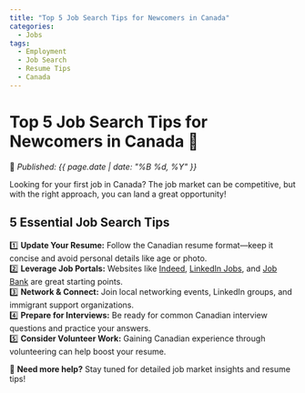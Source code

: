 ```yaml
---
title: "Top 5 Job Search Tips for Newcomers in Canada"
categories:
  - Jobs
tags:
  - Employment
  - Job Search
  - Resume Tips
  - Canada
---
```


# **Top 5 Job Search Tips for Newcomers in Canada** 💼  

📅 *Published: {{ page.date | date: "%B %d, %Y" }}*  

Looking for your first job in Canada? The job market can be competitive, but with the right approach, you can land a great opportunity!  

## **5 Essential Job Search Tips**  
1️⃣ **Update Your Resume:** Follow the Canadian resume format—keep it concise and avoid personal details like age or photo.  
2️⃣ **Leverage Job Portals:** Websites like [Indeed](https://www.indeed.ca), [LinkedIn Jobs](https://www.linkedin.com/jobs/), and [Job Bank](https://www.jobbank.gc.ca/) are great starting points.  
3️⃣ **Network & Connect:** Join local networking events, LinkedIn groups, and immigrant support organizations.  
4️⃣ **Prepare for Interviews:** Be ready for common Canadian interview questions and practice your answers.  
5️⃣ **Consider Volunteer Work:** Gaining Canadian experience through volunteering can help boost your resume.  

📍 **Need more help?** Stay tuned for detailed job market insights and resume tips!  
